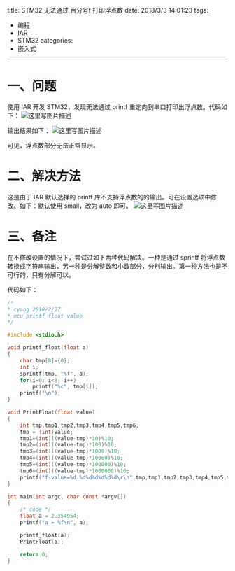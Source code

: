 title: STM32 无法通过 百分号f 打印浮点数
date: 2018/3/3 14:01:23
tags:
- 编程
- IAR
- STM32
categories:
- 嵌入式
---

# 一、问题
使用 IAR 开发 STM32，发现无法通过 printf 重定向到串口打印出浮点数。代码如下：
![这里写图片描述](http://p7tst3obo.bkt.clouddn.com/20180302144541975?imageView2/0/interlace/1/q/100|watermark/2/text/Y3lhbmcudGVjaA==/font/Y29uc29sYXM=/fontsize/720/fill/I0Q0RUVGMQ==/dissolve/69/gravity/SouthEast/dx/10/dy/10)

<!-- more -->

输出结果如下：
![这里写图片描述](http://p7tst3obo.bkt.clouddn.com/20180302144722631?imageView2/0/interlace/1/q/100|watermark/2/text/Y3lhbmcudGVjaA==/font/Y29uc29sYXM=/fontsize/720/fill/I0Q0RUVGMQ==/dissolve/69/gravity/SouthEast/dx/10/dy/10)

可见，浮点数部分无法正常显示。

# 二、解决方法
这是由于 IAR 默认选择的 printf 库不支持浮点数的的输出。可在设置选项中修改。如下：默认使用 small，改为 auto 即可。
![这里写图片描述](http://p7tst3obo.bkt.clouddn.com/20180302144931419?imageView2/0/interlace/1/q/100|watermark/2/text/Y3lhbmcudGVjaA==/font/Y29uc29sYXM=/fontsize/720/fill/I0Q0RUVGMQ==/dissolve/69/gravity/SouthEast/dx/10/dy/10)

# 三、备注
在不修改设置的情况下，尝试过如下两种代码解决。一种是通过 sprintf 将浮点数转换成字符串输出，另一种是分解整数和小数部分，分别输出。第一种方法也是不可行的，只有分解可以。

代码如下：

```c
/*
* cyang 2018/2/27
* mcu printf float value
*/

#include <stdio.h>

void printf_float(float a)
{
	char tmp[8]={0};
	int i;
	sprintf(tmp, "%f", a);
	for(i=0; i<8; i++)
		printf("%c", tmp[i]);
	printf("\n");
}

void PrintFloat(float value)
{
    int tmp,tmp1,tmp2,tmp3,tmp4,tmp5,tmp6;
    tmp = (int)value;
    tmp1=(int)((value-tmp)*10)%10;
    tmp2=(int)((value-tmp)*100)%10;
    tmp3=(int)((value-tmp)*1000)%10;
    tmp4=(int)((value-tmp)*10000)%10;
    tmp5=(int)((value-tmp)*100000)%10;
    tmp6=(int)((value-tmp)*1000000)%10;
    printf("f-value=%d.%d%d%d%d%d%d\r\n",tmp,tmp1,tmp2,tmp3,tmp4,tmp5,tmp6);
}

int main(int argc, char const *argv[])
{
	/* code */
	float a = 2.354954;
	printf("a = %f\n", a);

	printf_float(a);
	PrintFloat(a);

	return 0;
}
```